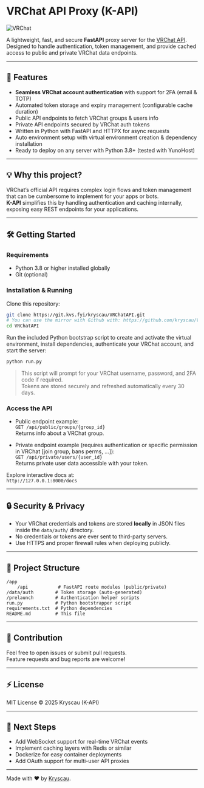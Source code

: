 # VRChat API Proxy (K-API)

![VRChat](https://vrchat.com/assets/images/vrchat-logo.svg)

A lightweight, fast, and secure **FastAPI** proxy server for the [VRChat API](https://vrchat.com/developer).  
Designed to handle authentication, token management, and provide cached access to public and private VRChat data endpoints.

---

## 🚀 Features

- **Seamless VRChat account authentication** with support for 2FA (email & TOTP)
- Automated token storage and expiry management (configurable cache duration)
- Public API endpoints to fetch VRChat groups & users info
- Private API endpoints secured by VRChat auth tokens
- Written in Python with FastAPI and HTTPX for async requests
- Auto environment setup with virtual environment creation & dependency installation
- Ready to deploy on any server with Python 3.8+ (tested with YunoHost)

---

## 💡 Why this project?

VRChat’s official API requires complex login flows and token management that can be cumbersome to implement for your apps or bots.  
**K-API** simplifies this by handling authentication and caching internally, exposing easy REST endpoints for your applications.

---

## 🛠️ Getting Started

### Requirements

- Python 3.8 or higher installed globally
- Git (optional)

### Installation & Running

Clone this repository:

```bash
git clone https://git.kvs.fyi/kryscau/VRChatAPI.git
# You can use the mirror with Github with: https://github.com/kryscau/VRChatAPI.git
cd VRChatAPI
```

Run the included Python bootstrap script to create and activate the virtual environment, install dependencies, authenticate your VRChat account, and start the server:

```bash
python run.py
```

> This script will prompt for your VRChat username, password, and 2FA code if required.  
> Tokens are stored securely and refreshed automatically every 30 days.

### Access the API

- Public endpoint example:  
  `GET /api/public/groups/{group_id}`  
  Returns info about a VRChat group.

- Private endpoint example (requires authentication or specific permission in VRChat [join group, bans perms, ...]):  
  `GET /api/private/users/{user_id}`  
  Returns private user data accessible with your token.

Explore interactive docs at:  
`http://127.0.0.1:8000/docs`

---

## 🔒 Security & Privacy

- Your VRChat credentials and tokens are stored **locally** in JSON files inside the `data/auth/` directory.
- No credentials or tokens are ever sent to third-party servers.
- Use HTTPS and proper firewall rules when deploying publicly.

---

## 📁 Project Structure

```
/app
    /api           # FastAPI route modules (public/private)
/data/auth        # Token storage (auto-generated)
/prelaunch        # Authentication helper scripts
run.py            # Python bootstrapper script
requirements.txt  # Python dependencies
README.md         # This file
```

---

## 🤝 Contribution

Feel free to open issues or submit pull requests.  
Feature requests and bug reports are welcome!

---

## ⚡ License

MIT License © 2025 Kryscau (K-API)

---

## 🚀 Next Steps

- Add WebSocket support for real-time VRChat events
- Implement caching layers with Redis or similar
- Dockerize for easy container deployments
- Add OAuth support for multi-user API proxies

---

Made with ❤️ by [Kryscau](https://kryscau.github.io).
